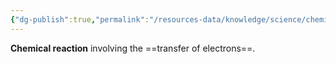 ```yaml
---
{"dg-publish":true,"permalink":"/resources-data/knowledge/science/chemistry/chemical-reaction/redox-reactions/"}
---
```


**Chemical reaction** involving the ==transfer of electrons==.